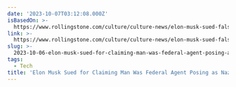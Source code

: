 ```yaml
---
date: '2023-10-07T03:12:08.000Z'
isBasedOn: >-
  https://www.rollingstone.com/culture/culture-news/elon-musk-sued-falsely-claiming-man-fed-posing-neo-nazi-1234836778/
link: >-
  https://www.rollingstone.com/culture/culture-news/elon-musk-sued-falsely-claiming-man-fed-posing-neo-nazi-1234836778/
slug: >-
  2023-10-06-elon-musk-sued-for-claiming-man-was-federal-agent-posing-as-nazi-rolling
tags:
  - Tech
title: 'Elon Musk Sued for Claiming Man Was Federal Agent Posing as Nazi – Rolling '
---
```


